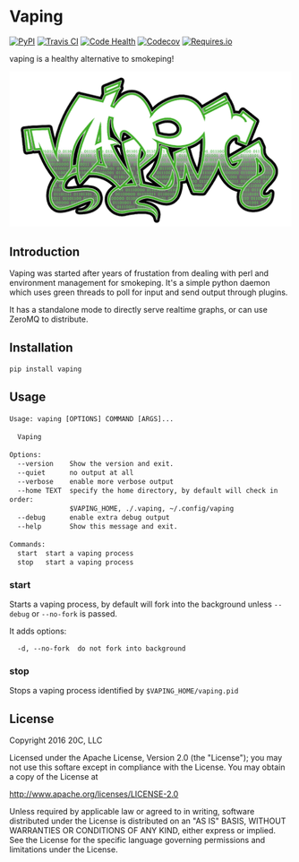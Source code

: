 
# Vaping

[![PyPI](https://img.shields.io/pypi/v/vaping.svg?maxAge=3600)](https://pypi.python.org/pypi/vaping)
[![Travis CI](https://img.shields.io/travis/20c/vaping.svg?maxAge=3600)](https://travis-ci.org/20c/vaping)
[![Code Health](https://landscape.io/github/20c/vaping/master/landscape.svg?style=flat)](https://landscape.io/github/20c/vaping/master)
[![Codecov](https://img.shields.io/codecov/c/github/20c/vaping/master.svg?maxAge=3600)](https://codecov.io/github/20c/vaping)
[![Requires.io](https://img.shields.io/requires/github/20c/vaping.svg?maxAge=3600)](https://requires.io/github/20c/vaping/requirements)

vaping is a healthy alternative to smokeping!

![Vaping](https://raw.githubusercontent.com/20c/vaping/master/docs/img/vaping.png)

## Introduction

Vaping was started after years of frustation from dealing with perl and
environment management for smokeping. It's a simple python daemon which uses
green threads to poll for input and send output through plugins.

It has a standalone mode to directly serve realtime graphs, or can use ZeroMQ
to distribute.


## Installation

```sh
pip install vaping
```

## Usage

```
Usage: vaping [OPTIONS] COMMAND [ARGS]...

  Vaping

Options:
  --version    Show the version and exit.
  --quiet      no output at all
  --verbose    enable more verbose output
  --home TEXT  specify the home directory, by default will check in order:
               $VAPING_HOME, ./.vaping, ~/.config/vaping
  --debug      enable extra debug output
  --help       Show this message and exit.

Commands:
  start  start a vaping process
  stop   start a vaping process
```

### start

Starts a vaping process, by default will fork into the background unless
`--debug` or `--no-fork` is passed.

It adds options:

```
  -d, --no-fork  do not fork into background
```

### stop

Stops a vaping process identified by `$VAPING_HOME/vaping.pid`


## License

Copyright 2016 20C, LLC

Licensed under the Apache License, Version 2.0 (the "License");
you may not use this softare except in compliance with the License.
You may obtain a copy of the License at

   http://www.apache.org/licenses/LICENSE-2.0

Unless required by applicable law or agreed to in writing, software
distributed under the License is distributed on an "AS IS" BASIS,
WITHOUT WARRANTIES OR CONDITIONS OF ANY KIND, either express or implied.
See the License for the specific language governing permissions and
limitations under the License.

